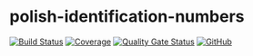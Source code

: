 # polish-identification-numbers
[![Build Status](https://app.travis-ci.com/mariuszfoltak/polish-identification-numbers.svg?branch=main)](https://app.travis-ci.com/mariuszfoltak/polish-identification-numbers)
[![Coverage](https://sonarcloud.io/api/project_badges/measure?project=mariuszfoltak_polish-identification-numbers&metric=coverage)](https://sonarcloud.io/dashboard?id=mariuszfoltak_polish-identification-numbers)
[![Quality Gate Status](https://sonarcloud.io/api/project_badges/measure?project=mariuszfoltak_polish-identification-numbers&metric=alert_status)](https://sonarcloud.io/dashboard?id=mariuszfoltak_polish-identification-numbers)
[![GitHub](https://img.shields.io/github/license/mariuszfoltak/polish-identification-numbers)](https://github.com/mariuszfoltak/polish-identification-numbers/blob/master/LICENSE)